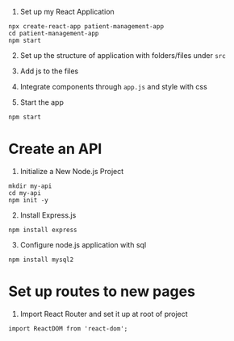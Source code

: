1. Set up my React Application

```
npx create-react-app patient-management-app
cd patient-management-app
npm start

```

2. Set up the structure of application with folders/files under `src`

3. Add js to the files

4. Integrate components through `app.js` and style with css

5. Start the app 

```
npm start
```


# Create an API

1. Initialize a New Node.js Project

```
mkdir my-api
cd my-api
npm init -y
```

2. Install Express.js

```
npm install express
```

3. Configure node.js application with sql

```
npm install mysql2
```

# Set up routes to new pages

1. Import React Router and set it up at root of project

```
import ReactDOM from 'react-dom';
```

